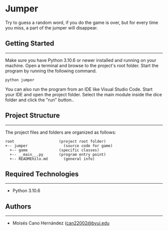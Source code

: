 # Jumper
Try to guess a random word, if you do the game is over, but for every time you miss, a part of the jumper will disappear.

## Getting Started
---
Make sure you have Python 3.10.6 or newer installed and running on your machine. Open a terminal and 
browse to the project's root folder. Start the program by running the following command.
```
python jumper
```
You can also run the program from an IDE like Visual Studio Code. Start your IDE and open the 
project folder. Select the main module inside the dice folder and click the "run" button..

## Project Structure
---
The project files and folders are organized as follows:
```
root                    (project root folder)
+-- jumper                (source code for game)
  +-- game              (specific classes)
  +-- __main__.py       (program entry point)
  +-- READMEhilo.md       (general info)
```

## Required Technologies
---
* Python 3.10.6

## Authors
---
* Moisés Cano Hernández (can22002@byui.edu

